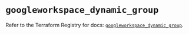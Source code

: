# `googleworkspace_dynamic_group`

Refer to the Terraform Registry for docs: [`googleworkspace_dynamic_group`](https://registry.terraform.io/providers/samuzad/googleworkspace/0.11.0/docs/resources/dynamic_group).
